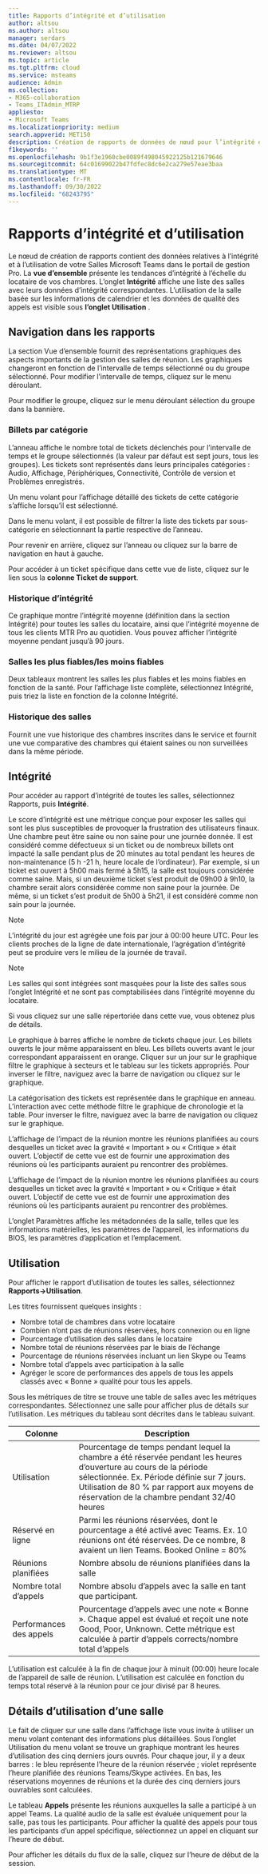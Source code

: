 ```yaml
---
title: Rapports d’intégrité et d’utilisation
author: altsou
ms.author: altsou
manager: serdars
ms.date: 04/07/2022
ms.reviewer: altsou
ms.topic: article
ms.tgt.pltfrm: cloud
ms.service: msteams
audience: Admin
ms.collection:
- M365-collaboration
- Teams_ITAdmin_MTRP
appliesto:
- Microsoft Teams
ms.localizationpriority: medium
search.appverid: MET150
description: Création de rapports de données de nœud pour l’intégrité et l’utilisation des rapports
f1keywords: ''
ms.openlocfilehash: 9b1f3e1960cbe0089f498045922125b121679646
ms.sourcegitcommit: 64c01699022b47fdfec8dc6e2ca279e57eae3baa
ms.translationtype: MT
ms.contentlocale: fr-FR
ms.lasthandoff: 09/30/2022
ms.locfileid: "68243795"
---
```

# <a name="health-and-usage-reports"></a>Rapports d’intégrité et d’utilisation

Le nœud de création de rapports contient des données relatives à l’intégrité et à l’utilisation de votre Salles Microsoft Teams dans le portail de gestion Pro. La **vue d’ensemble** présente les tendances d’intégrité à l’échelle du locataire de vos chambres. L’onglet **Intégrité** affiche une liste des salles avec leurs données d’intégrité correspondantes. L’utilisation de la salle basée sur les informations de calendrier et les données de qualité des appels est visible sous **l’onglet Utilisation** .

## <a name="navigating-reports"></a>Navigation dans les rapports

<!--![A screenshot of active tickets bar graph](../media/health-and-usage-002new.png)-->

La section Vue d’ensemble fournit des représentations graphiques des aspects importants de la gestion des salles de réunion. Les graphiques changeront en fonction de l’intervalle de temps sélectionné ou du groupe sélectionné. Pour modifier l’intervalle de temps, cliquez sur le menu déroulant.

<!--!![A screenshot of a menu to choose a day](../media/health-and-usage-004.png)-->

Pour modifier le groupe, cliquez sur le menu déroulant sélection du groupe dans la bannière.

<!--!![A screenshot of the banner menu auto-generated](../media/health-and-usage-005.png)-->
### <a name="tickets-by-category"></a>Billets par catégorie

L’anneau affiche le nombre total de tickets déclenchés pour l’intervalle de temps et le groupe sélectionnés (la valeur par défaut est sept jours, tous les groupes). Les tickets sont représentés dans leurs principales catégories : Audio, Affichage, Périphériques, Connectivité, Contrôle de version et Problèmes enregistrés.

<!--!![A screenshot of pie chart tickets by category](../media/health-and-usage-006.png)-->

Un menu volant pour l’affichage détaillé des tickets de cette catégorie s’affiche lorsqu’il est sélectionné.

<!--!![A screenshot of tickets and versioning side by side](../media/health-and-usage-007.png)-->

Dans le menu volant, il est possible de filtrer la liste des tickets par sous-catégorie en sélectionnant la partie respective de l’anneau. 

<!--!![A screenshot tickets by subcategory automatically generated](../media/health-and-usage-008.png)-->

Pour revenir en arrière, cliquez sur l’anneau ou cliquez sur la barre de navigation en haut à gauche.

Pour accéder à un ticket spécifique dans cette vue de liste, cliquez sur le lien sous la **colonne Ticket de support**.

<!--### Ticket history

The ticket history graph shows a comparison of incidents assigned to you or Microsoft over the specified time period.

> [!NOTE]
> If a ticket changes owner in a day, whoever owns the assignment for the majority of that day will have the ticket counted towards them. For example, if you assign the ticket to Microsoft early in the day, the ticket counts towards **Assigned to Microsoft** for the day.

<!--![A screen shot of Tickets history by different periods](../media/health-and-usage-009.png)-->

### <a name="health-history"></a>Historique d’intégrité

Ce graphique montre l’intégrité moyenne (définition dans la section Intégrité) pour toutes les salles du locataire, ainsi que l’intégrité moyenne de tous les clients MTR Pro au quotidien. Vous pouvez afficher l’intégrité moyenne pendant jusqu’à 90 jours.

<!--!![A screenshot of rooms health and average health](../media/health-and-usage-010.png)-->

### <a name="most-reliableleast-reliable-rooms"></a>Salles les plus fiables/les moins fiables

Deux tableaux montrent les salles les plus fiables et les moins fiables en fonction de la santé. Pour l’affichage liste complète, sélectionnez Intégrité, puis triez la liste en fonction de la colonne Intégrité.

### <a name="rooms-history"></a>Historique des salles

Fournit une vue historique des chambres inscrites dans le service et fournit une vue comparative des chambres qui étaient saines ou non surveillées dans la même période.

## <a name="health"></a>Intégrité

Pour accéder au rapport d’intégrité de toutes les salles, sélectionnez Rapports, puis  **Intégrité**.

<!--!![A screenshot of a Reports health percentage](../media/health-and-usage-001.png)-->

Le score d’intégrité est une métrique conçue pour exposer les salles qui sont les plus susceptibles de provoquer la frustration des utilisateurs finaux. Une chambre peut être saine ou non saine pour une journée donnée. Il est considéré comme défectueux si un ticket ou de nombreux billets ont impacté la salle pendant plus de 20 minutes au total pendant les heures de non-maintenance (5 h -21 h, heure locale de l’ordinateur). Par exemple, si un ticket est ouvert à 5h00 mais fermé à 5h15, la salle est toujours considérée comme saine. Mais, si un deuxième ticket s’est produit de 09h00 à 9h10, la chambre serait alors considérée comme non saine pour la journée. De même, si un ticket s’est produit de 5h00 à 5h21, il est considéré comme non sain pour la journée.

> [!NOTE]
> L’intégrité du jour est agrégée une fois par jour à 00:00 heure UTC. Pour les clients proches de la ligne de date internationale, l’agrégation d’intégrité peut se produire vers le milieu de la journée de travail.

> [!NOTE]
> Les salles qui sont intégrées sont masquées pour la liste des salles sous l’onglet Intégrité et ne sont pas comptabilisées dans l’intégrité moyenne du locataire.

Si vous cliquez sur une salle répertoriée dans cette vue, vous obtenez plus de détails.

Le graphique à barres affiche le nombre de tickets chaque jour. Les billets ouverts le jour même apparaissent en bleu. Les billets ouverts avant le jour correspondant apparaissent en orange. Cliquer sur un jour sur le graphique filtre le graphique à secteurs et le tableau sur les tickets appropriés. Pour inverser le filtre, naviguez avec la barre de navigation ou cliquez sur le graphique.

La catégorisation des tickets est représentée dans le graphique en anneau. L’interaction avec cette méthode filtre le graphique de chronologie et la table. Pour inverser le filtre, naviguez avec la barre de navigation ou cliquez sur le graphique.

<!--!![A screenshot of a Reports health bar graph](../media/health-and-usage-014.png)-->

L’affichage de l’impact de la réunion montre les réunions planifiées au cours desquelles un ticket avec la gravité « Important » ou « Critique » était ouvert. L’objectif de cette vue est de fournir une approximation des réunions où les participants auraient pu rencontrer des problèmes.

L’affichage de l’impact de la réunion montre les réunions planifiées au cours desquelles un ticket avec la gravité « Important » ou « Critique » était ouvert. L’objectif de cette vue est de fournir une approximation des réunions où les participants auraient pu rencontrer des problèmes.

<!--![A screenshot of a Reports meeting impact](../media/health-and-usage-015.png)-->

L’onglet Paramètres affiche les métadonnées de la salle, telles que les informations matérielles, les paramètres de l’appareil, les informations du BIOS, les paramètres d’application et l’emplacement.

## <a name="usage"></a>Utilisation

Pour afficher le rapport d’utilisation de toutes les salles, sélectionnez **Rapports->Utilisation**.

<!--!![A screenshot of all rooms' usage by health](../media/health-and-usage-011.png)-->

Les titres fournissent quelques insights :

- Nombre total de chambres dans votre locataire
- Combien n’ont pas de réunions réservées, hors connexion ou en ligne
- Pourcentage d’utilisation des salles dans le locataire
- Nombre total de réunions réservées par le biais de l’échange
- Pourcentage de réunions réservées incluant un lien Skype ou Teams
- Nombre total d’appels avec participation à la salle
- Agréger le score de performances des appels de tous les appels classés avec « Bonne » qualité pour tous les appels. 

Sous les métriques de titre se trouve une table de salles avec les métriques correspondantes. Sélectionnez une salle pour afficher plus de détails sur l’utilisation. Les métriques du tableau sont décrites dans le tableau suivant.

|Colonne|Description|
|---|---|
|Utilisation|Pourcentage de temps pendant lequel la chambre a été réservée pendant les heures d’ouverture au cours de la période sélectionnée. Ex. Période définie sur 7 jours. Utilisation de 80 % par rapport aux moyens de réservation de la chambre pendant 32/40 heures|
|Réservé en ligne|Parmi les réunions réservées, dont le pourcentage a été activé avec Teams. Ex. 10 réunions ont été réservées. De ce nombre, 8 avaient un lien Teams. Booked Online = 80%|
|Réunions planifiées|Nombre absolu de réunions planifiées dans la salle|
|Nombre total d’appels|Nombre absolu d’appels avec la salle en tant que participant.|
Performances des appels|Pourcentage d’appels avec une note « Bonne ». Chaque appel est évalué et reçoit une note Good, Poor, Unknown. Cette métrique est calculée à partir d’appels corrects/nombre total d’appels|

L’utilisation est calculée à la fin de chaque jour à minuit (00:00) heure locale de l’appareil de salle de réunion. L’utilisation est calculée en fonction du temps total réservé à la réunion pour ce jour divisé par 8 heures.

## <a name="usage-details-of-a-room"></a>Détails d’utilisation d’une salle

Le fait de cliquer sur une salle dans l’affichage liste vous invite à utiliser un menu volant contenant des informations plus détaillées. Sous l’onglet Utilisation du menu volant se trouve un graphique montrant les heures d’utilisation des cinq derniers jours ouvrés. Pour chaque jour, il y a deux barres : le bleu représente l’heure de la réunion réservée ; violet représente l’heure planifiée des réunions Teams/Skype activées. En bas, les réservations moyennes de réunions et la durée des cinq derniers jours ouvrables sont calculées.

<!--![A screenshot of utilization by hours per day](../media/health-and-usage-012.png)-->

Le tableau **Appels** présente les réunions auxquelles la salle a participé à un appel Teams. La qualité audio de la salle est évaluée uniquement pour la salle, pas tous les participants. Pour afficher la qualité des appels pour tous les participants d’un appel spécifique, sélectionnez un appel en cliquant sur l’heure de début.

<!--!![A screenshot of room audio quality](../media/health-and-usage-016.png)-->

Pour afficher les détails du flux de la salle, cliquez sur l’heure de début de la session.
